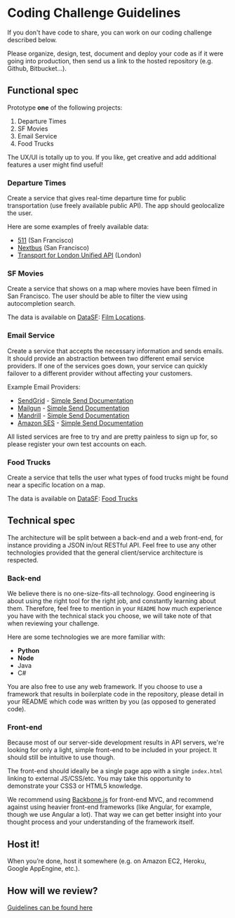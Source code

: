 Coding Challenge Guidelines
===========================

If you don't have code to share, you can work on our coding challenge described
below. 

Please organize, design, test, document and deploy your code as if it were
going into production, then send us a link to the hosted repository (e.g.
Github, Bitbucket...).

Functional spec
---------------

Prototype **one** of the following projects:

1. Departure Times
2. SF Movies
3. Email Service
4. Food Trucks

The UX/UI is totally up to you. If you like, get creative and add additional
features a user might find useful!

### Departure Times

Create a service that gives real-time departure time for public transportation
(use freely available public API). The app should geolocalize the user.

Here are some examples of freely available data:

* [511](http://511.org/developer-resources_transit-api.asp) (San Francisco)
* [Nextbus](http://www.nextbus.com/xmlFeedDocs/NextBusXMLFeed.pdf) (San
  Francisco)
* [Transport for London Unified API](https://api.tfl.gov.uk/) (London)

### SF Movies

Create a service that shows on a map where movies have been filmed in San
Francisco. The user should be able to filter the view using autocompletion
search.

The data is available on [DataSF](http://www.datasf.org/): [Film
Locations](https://data.sfgov.org/Arts-Culture-and-Recreation-/Film-Locations-in-San-Francisco/yitu-d5am).

### Email Service

Create a service that accepts the necessary information and sends emails. It
should provide an abstraction between two different email service providers.
If one of the services goes down, your service can quickly failover to
a different provider without affecting your customers.

Example Email Providers:

* [SendGrid](https://sendgrid.com/user/signup) - [Simple Send Documentation](https://sendgrid.com/docs/API_Reference/Web_API/mail.html)
* [Mailgun](http://www.mailgun.com) - [Simple Send Documentation](http://documentation.mailgun.com/quickstart.html#sending-messages)
* [Mandrill](https://mandrillapp.com) - [Simple Send Documentation](https://mandrillapp.com/api/docs/messages.JSON.html#method-send)
* [Amazon SES](http://aws.amazon.com/ses/) - [Simple Send Documentation](http://docs.aws.amazon.com/ses/latest/APIReference/API_SendEmail.html)

All listed services are free to try and are pretty painless to sign up for, so
please register your own test accounts on each.

### Food Trucks

Create a service that tells the user what types of food trucks might be found
near a specific location on a map.

The data is available on [DataSF](http://www.datasf.org/): [Food
Trucks](https://data.sfgov.org/Permitting/Mobile-Food-Facility-Permit/rqzj-sfat)

Technical spec
--------------

The architecture will be split between a back-end and a web front-end, for
instance providing a JSON in/out RESTful API. Feel free to use any other
technologies provided that the general client/service architecture is
respected.

### Back-end

We believe there is no one-size-fits-all technology. Good engineering is about
using the right tool for the right job, and constantly learning about them.
Therefore, feel free to mention in your `README` how much experience you have
with the technical stack you choose, we will take note of that when reviewing
your challenge.

Here are some technologies we are more familiar with:

* **Python** 
* **Node** 
* Java
* C#

You are also free to use any web framework. If you choose to use a framework
that results in boilerplate code in the repository, please detail in your
README which code was written by you (as opposed to generated code).

### Front-end

Because most of our server-side development results in API servers, we're 
looking for only a light, simple front-end to be included in your project. It
should still be intuitive to use though.

The front-end should ideally be a single page app with a single `index.html`
linking to external JS/CSS/etc. You may take this opportunity to demonstrate
your CSS3 or HTML5 knowledge.

We recommend using [Backbone.js](http://documentcloud.github.com/backbone/) for
front-end MVC, and recommend against using heavier front-end frameworks (like
Angular, for example, though we use Angular a lot). That way we can get better 
insight into your thought process and your understanding of the framework itself.

Host it!
--------

When you’re done, host it somewhere (e.g. on Amazon EC2, Heroku, Google AppEngine, etc.).

How will we review?
-------------------

[Guidelines can be found here](https://github.com/opentable/coding-challenge-tools/blob/master/README.md)
